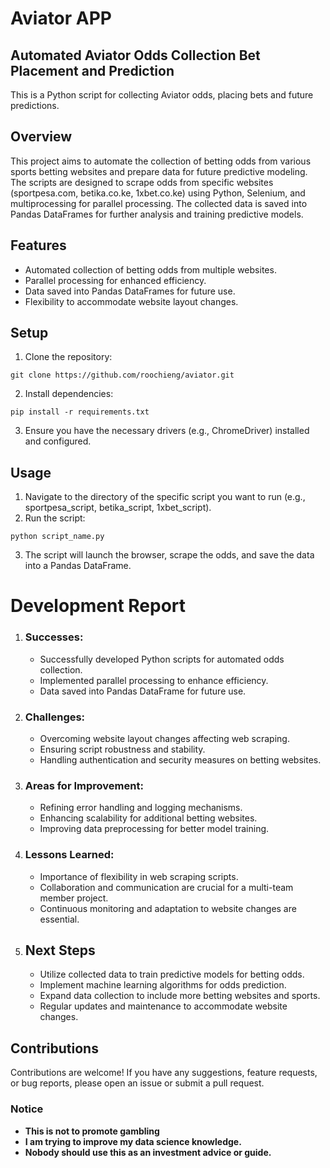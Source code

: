 # Aviator APP
## Automated Aviator Odds Collection Bet Placement and Prediction
This is a Python script for collecting Aviator odds, placing bets and future predictions.
## Overview
This project aims to automate the collection of betting odds from various sports betting websites and prepare data for future predictive modeling. The scripts are designed to scrape odds from specific websites (sportpesa.com, betika.co.ke, 1xbet.co.ke) using Python, Selenium, and multiprocessing for parallel processing. The collected data is saved into Pandas DataFrames for further analysis and training predictive models.

## Features
- Automated collection of betting odds from multiple websites.
- Parallel processing for enhanced efficiency.
- Data saved into Pandas DataFrames for future use.
- Flexibility to accommodate website layout changes.

## Setup
1. Clone the repository:
```
git clone https://github.com/roochieng/aviator.git
```
2. Install dependencies:
```
pip install -r requirements.txt
```
3. Ensure you have the necessary drivers (e.g., ChromeDriver) installed and configured.

## Usage
1. Navigate to the directory of the specific script you want to run (e.g., sportpesa_script, betika_script, 1xbet_script).
2. Run the script:
```
python script_name.py
```
3. The script will launch the browser, scrape the odds, and save the data into a Pandas DataFrame.

# Development Report
1. ### Successes:
    - Successfully developed Python scripts for automated odds collection.
    - Implemented parallel processing to enhance efficiency.
    - Data saved into Pandas DataFrame for future use.

2. ### Challenges:
    - Overcoming website layout changes affecting web scraping.
    - Ensuring script robustness and stability.
    - Handling authentication and security measures on betting websites.

3. ### Areas for Improvement:
    - Refining error handling and logging mechanisms.
    - Enhancing scalability for additional betting websites.
    - Improving data preprocessing for better model training.

4. ### Lessons Learned:
    - Importance of flexibility in web scraping scripts.
    - Collaboration and communication are crucial for a multi-team member project.
    - Continuous monitoring and adaptation to website changes are essential.

5. ## Next Steps
    - Utilize collected data to train predictive models for betting odds.
    - Implement machine learning algorithms for odds prediction.
    - Expand data collection to include more betting websites and sports.
    - Regular updates and maintenance to accommodate website changes.

## Contributions
Contributions are welcome! If you have any suggestions, feature requests, or bug reports, please open an issue or submit a pull request.



### Notice

- **This is not to promote gambling**
- **I am trying to improve my data science knowledge.**
- **Nobody should use this as an investment advice or guide.**
